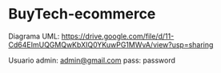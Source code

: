 # BuyTech-ecommerce


Diagrama UML: https://drive.google.com/file/d/11-Cd64EImUQGMQwKbXIQ0YKuwPG1MWvA/view?usp=sharing


Usuario admin: admin@gmail.com pass: password

